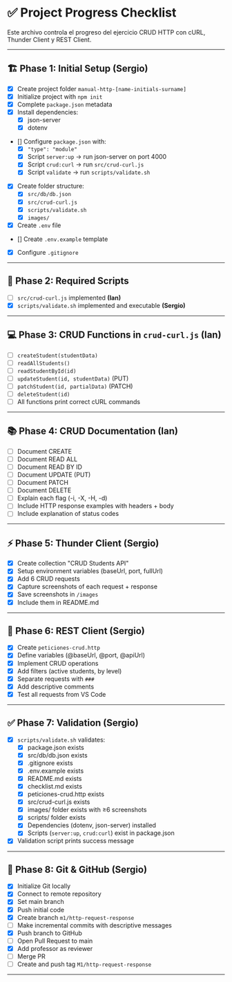 # ✅ Project Progress Checklist

Este archivo controla el progreso del ejercicio CRUD HTTP con cURL, Thunder Client y REST Client.  

---

## 🏗 Phase 1: Initial Setup **(Sergio)**
- [x] Create project folder `manual-http-[name-initials-surname]`
- [x] Initialize project with `npm init`
- [x] Complete `package.json` metadata
- [x] Install dependencies:  
  - [x] json-server  
  - [x] dotenv  
- [] Configure `package.json` with:
  - [x] `"type": "module"`
  - [X] Script `server:up` → run json-server on port 4000
  - [X] Script `crud:curl` → run `src/crud-curl.js`
  - [X] Script `validate` → run `scripts/validate.sh`
- [x] Create folder structure:
  - [x] `src/db/db.json`
  - [x] `src/crud-curl.js`
  - [x] `scripts/validate.sh`
  - [x] `images/`
- [x] Create `.env` file
- [] Create `.env.example` template
- [x] Configure `.gitignore`

---

## 🔧 Phase 2: Required Scripts
- [ ] `src/crud-curl.js` implemented **(Ian)**
- [X] `scripts/validate.sh` implemented and executable **(Sergio)**

---

## 💻 Phase 3: CRUD Functions in `crud-curl.js` **(Ian)**
- [ ] `createStudent(studentData)`
- [ ] `readAllStudents()`
- [ ] `readStudentById(id)`
- [ ] `updateStudent(id, studentData)` (PUT)
- [ ] `patchStudent(id, partialData)` (PATCH)
- [ ] `deleteStudent(id)`
- [ ] All functions print correct cURL commands

---

## 📚 Phase 4: CRUD Documentation **(Ian)**
- [ ] Document CREATE
- [ ] Document READ ALL
- [ ] Document READ BY ID
- [ ] Document UPDATE (PUT)
- [ ] Document PATCH
- [ ] Document DELETE
- [ ] Explain each flag (-i, -X, -H, -d)
- [ ] Include HTTP response examples with headers + body
- [ ] Include explanation of status codes

---

## ⚡ Phase 5: Thunder Client **(Sergio)**
- [x] Create collection "CRUD Students API"
- [x] Setup environment variables (baseUrl, port, fullUrl)
- [x] Add 6 CRUD requests
- [x] Capture screenshots of each request + response
- [x] Save screenshots in `/images`
- [x] Include them in README.md

---

## 📝 Phase 6: REST Client **(Sergio)**
- [x] Create `peticiones-crud.http`
- [x] Define variables (@baseUrl, @port, @apiUrl)
- [x] Implement CRUD operations
- [x] Add filters (active students, by level)
- [x] Separate requests with `###`
- [x] Add descriptive comments
- [x] Test all requests from VS Code

---

## ✅ Phase 7: Validation **(Sergio)**
- [x] `scripts/validate.sh` validates:
  - [x] package.json exists
  - [x] src/db/db.json exists
  - [x] .gitignore exists
  - [x] .env.example exists
  - [x] README.md exists
  - [x] checklist.md exists
  - [x] peticiones-crud.http exists
  - [x] src/crud-curl.js exists
  - [x] images/ folder exists with ≥6 screenshots
  - [x] scripts/ folder exists
  - [x] Dependencies (dotenv, json-server) installed
  - [x] Scripts (`server:up`, `crud:curl`) exist in package.json
- [x] Validation script prints success message

---

## 🌿 Phase 8: Git & GitHub **(Sergio)**
- [x] Initialize Git locally
- [x] Connect to remote repository
- [x] Set main branch
- [x] Push initial code
- [x] Create branch `m1/http-request-response`
- [ ] Make incremental commits with descriptive messages
- [x] Push branch to GitHub
- [ ] Open Pull Request to main
- [x] Add professor as reviewer
- [ ] Merge PR
- [ ] Create and push tag `M1/http-request-response`

---